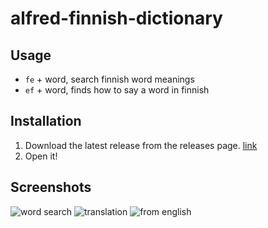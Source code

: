 # alfred-finnish-dictionary

## Usage

* `fe` + word, search finnish word meanings
* `ef` + word, finds how to say a word in finnish

## Installation

1. Download the latest release from the releases page. [link](https://github.com/albertoxamin/alfred-finnish-dictionary/releases)
2. Open it!

## Screenshots

![word search](https://user-images.githubusercontent.com/6067659/152881054-ef5f3fa1-bac2-4747-b707-466375e51c97.png)
![translation](https://user-images.githubusercontent.com/6067659/152881065-df4e51e3-3ec5-4c0c-9c1c-575649378d41.png)
![from english](https://user-images.githubusercontent.com/6067659/152881186-a71262c6-fee0-43e3-891f-8be6ee3713f7.png)
